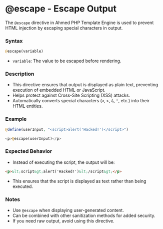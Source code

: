 # @escape - Escape Output

The `@escape` directive in Ahmed PHP Template Engine is used to prevent HTML injection by escaping special characters in output.

### Syntax

```php
@escape(variable)
```

* `variable`: The value to be escaped before rendering.

### Description

* This directive ensures that output is displayed as plain text, preventing execution of embedded HTML or JavaScript.
* Helps protect against Cross-Site Scripting (XSS) attacks.
* Automatically converts special characters (`<`, `>`, `&`, `"`, etc.) into their HTML entities.

### Example

```php
@define(userInput, "<script>alert('Hacked!')</script>")

<p>@escape(userInput)</p>
```

### Expected Behavior

* Instead of executing the script, the output will be:

```html
<p>&lt;script&gt;alert('Hacked!')&lt;/script&gt;</p>
```

* This ensures that the script is displayed as text rather than being executed.

### Notes

* Use `@escape` when displaying user-generated content.
* Can be combined with other sanitization methods for added security.
* If you need raw output, avoid using this directive.
